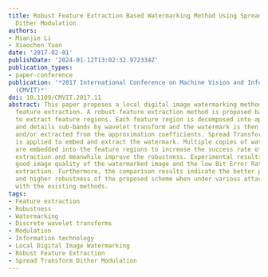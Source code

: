 ```yaml
---
title: Robust Feature Extraction Based Watermarking Method Using Spread Transform
  Dither Modulation
authors:
- Mianjie Li
- Xiaochen Yuan
date: '2017-02-01'
publishDate: '2024-01-12T13:02:32.972334Z'
publication_types:
- paper-conference
publication: '*2017 International Conference on Machine Vision and Information Technology
  (CMVIT)*'
doi: 10.1109/CMVIT.2017.11
abstract: This paper proposes a local digital image watermarking method based on robust
  feature extraction. A robust feature extraction method is proposed based on DAISY
  to extract feature regions. Each feature region is decomposed into approximation
  and details sub-bands by wavelet transform and the watermark is then embedded into
  and/or extracted from the approximation coefficients. Spread Transform Dither Modulation
  is applied to embed and extract the watermark. Multiple copies of watermark images
  are embedded into the feature regions to increase the success rate of watermark
  extraction and meanwhile improve the robustness. Experimental results show the very
  good image quality of the watermarked image and the low Bit Error Rate of watermark
  extraction. Furthermore, the comparison results indicate the better performance
  and higher robustness of the proposed scheme when under various attacks comparing
  with the existing methods.
tags:
- Feature extraction
- Robustness
- Watermarking
- Discrete wavelet transforms
- Modulation
- Information technology
- Local Digital Image Watermarking
- Robust Feature Extraction
- Spread Transform Dither Modulation
---
```

